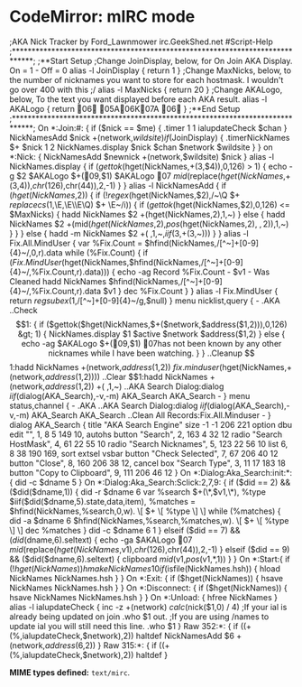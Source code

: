 CodeMirror: mIRC mode
=====================

;AKA Nick Tracker by Ford\_Lawnmower irc.GeekShed.net \#Script-Help ;\*\*\*\*\*\*\*\*\*\*\*\*\*\*\*\*\*\*\*\*\*\*\*\*\*\*\*\*\*\*\*\*\*\*\*\*\*\*\*\*\*\*\*\*\*\*\*\*\*\*\*\*\*\*\*\*\*\*\*\*\*\*\*\*\*\*\*\*\*\*\*\*\*\*\*\*\*; ;\*\*Start Setup ;Change JoinDisplay, below, for On Join AKA Display. On = 1 - Off = 0 alias -l JoinDisplay { return 1 } ;Change MaxNicks, below, to the number of nicknames you want to store for each hostmask. I wouldn't go over 400 with this ;/ alias -l MaxNicks { return 20 } ;Change AKALogo, below, To the text you want displayed before each AKA result. alias -l AKALogo { return 06 05A06K07A 06 } ;\*\*End Setup ;\*\*\*\*\*\*\*\*\*\*\*\*\*\*\*\*\*\*\*\*\*\*\*\*\*\*\*\*\*\*\*\*\*\*\*\*\*\*\*\*\*\*\*\*\*\*\*\*\*\*\*\*\*\*\*\*\*\*\*\*\*\*\*\*\*\*\*\*\*\*\*\*\*\*\*\*\*; On \*:Join:\#: { if ($nick == $me) { .timer 1 1 ialupdateCheck $chan } NickNamesAdd $nick $+($network,$wildsite) if ($JoinDisplay) { .timerNickNames $+ $nick 1 2 NickNames.display $nick $chan $network $wildsite } } on \*:Nick: { NickNamesAdd $newnick $+($network,$wildsite) $nick } alias -l NickNames.display { if ($gettok($hget(NickNames,$+($3,$4)),0,126) &gt; 1) { echo -g $2 $AKALogo $+(09,$1) $AKALogo 07 $mid($replace($hget(NickNames,$+($3,$4)),$chr(126),$chr(44)),2,-1) } } alias -l NickNamesAdd { if ($hget(NickNames,$2)) { if (!$regex($hget(NickNames,$2),/~\\Q $+ $replacecs($1,\\E,\\E\\\\E\\Q) $+ \\E~/i)) { if ($gettok($hget(NickNames,$2),0,126) &lt;= $MaxNicks) { hadd NickNames $2 $+($hget(NickNames,$2),$1,~) } else { hadd NickNames $2 $+($mid($hget(NickNames,$2),$pos($hget(NickNames,$2),~,2)),$1,~) } } } else { hadd -m NickNames $2 $+(~,$1,~,$iif($3,$+($3,~))) } } alias -l Fix.All.MindUser { var %Fix.Count = $hfind(NickNames,/\[^~\]+\[0-9\]{4}~/,0,r).data while (%Fix.Count) { if ($Fix.MindUser($hget(NickNames,$hfind(NickNames,/\[^~\]+\[0-9\]{4}~/,%Fix.Count,r).data))) { echo -ag Record %Fix.Count - $v1 - Was Cleaned hadd NickNames $hfind(NickNames,/\[^~\]+\[0-9\]{4}~/,%Fix.Count,r).data $v1 } dec %Fix.Count } } alias -l Fix.MindUser { return $regsubex($1,/\[^~\]+\[0-9\]{4}~/g,$null) } menu nicklist,query { - .AKA ..Check $$1: { if ($gettok($hget(NickNames,$+($network,$address($1,2))),0,126) &gt; 1) { NickNames.display $1 $active $network $address($1,2) } else { echo -ag $AKALogo $+(09,$1) 07has not been known by any other nicknames while I have been watching. } } ..Cleanup $$1:hadd NickNames $+($network,$address($1,2)) $fix.minduser($hget(NickNames,$+($network,$address($1,2)))) ..Clear $$1:hadd NickNames $+($network,$address($1,2)) $+(~,$1,~) ..AKA Search Dialog:dialog $iif($dialog(AKA\_Search),-v,-m) AKA\_Search AKA\_Search - } menu status,channel { - .AKA ..AKA Search Dialog:dialog $iif($dialog(AKA\_Search),-v,-m) AKA\_Search AKA\_Search ..Clean All Records:Fix.All.Minduser - } dialog AKA\_Search { title "AKA Search Engine" size -1 -1 206 221 option dbu edit "", 1, 8 5 149 10, autohs button "Search", 2, 163 4 32 12 radio "Search HostMask", 4, 61 22 55 10 radio "Search Nicknames", 5, 123 22 56 10 list 6, 8 38 190 169, sort extsel vsbar button "Check Selected", 7, 67 206 40 12 button "Close", 8, 160 206 38 12, cancel box "Search Type", 3, 11 17 183 18 button "Copy to Clipboard", 9, 111 206 46 12 } On \*:Dialog:Aka\_Search:init:\*: { did -c $dname 5 } On \*:Dialog:Aka\_Search:Sclick:2,7,9: { if ($did == 2) && ($did($dname,1)) { did -r $dname 6 var %search $+(\*,$v1,\*), %type $iif($did($dname,5).state,data,item), %matches = $hfind(NickNames,%search,0,w). \[ $+ \[ %type \] \] while (%matches) { did -a $dname 6 $hfind(NickNames,%search,%matches,w). \[ $+ \[ %type \] \] dec %matches } did -c $dname 6 1 } elseif ($did == 7) && ($did($dname,6).seltext) { echo -ga $AKALogo 07 $mid($replace($hget(NickNames,$v1),$chr(126),$chr(44)),2,-1) } elseif ($did == 9) && ($did($dname,6).seltext) { clipboard $mid($v1,$pos($v1,\*,1)) } } On \*:Start:{ if (!$hget(NickNames)) { hmake NickNames 10 } if ($isfile(NickNames.hsh)) { hload NickNames NickNames.hsh } } On \*:Exit: { if ($hget(NickNames)) { hsave NickNames NickNames.hsh } } On \*:Disconnect: { if ($hget(NickNames)) { hsave NickNames NickNames.hsh } } On \*:Unload: { hfree NickNames } alias -l ialupdateCheck { inc -z $+(%,ialupdateCheck,$network) $calc($nick($1,0) / 4) ;If your ial is already being updated on join .who $1 out. ;If you are using /names to update ial you will still need this line. .who $1 } Raw 352:\*: { if ($($+(%,ialupdateCheck,$network),2)) haltdef NickNamesAdd $6 $+($network,$address($6,2)) } Raw 315:\*: { if ($($+(%,ialupdateCheck,$network),2)) haltdef }

**MIME types defined:** `text/mirc`.

